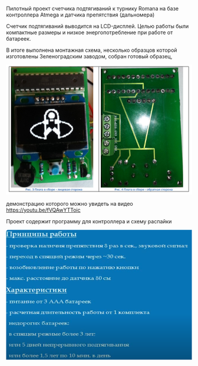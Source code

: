 Пилотный проект счетчика подтягиваний к турнику Romana на базе контроллера Atmega и датчика препятствия (дальномера)

Счетчик подтягиваний выводится на LCD-дисплей. Целью работы были компактные размеры и низкое энергопотребление при работе от батареек.

В итоге выполнена монтажная схема, несколько образцов которой изготовлены Зеленоградским заводом, собран готовый образец,

![плата в сборе](assembly.png?raw=true "плата в сборе")

демонстрацию которого можно увидеть на видео  https://youtu.be/fVQAwYTToic

Проект содержит программу для контроллера и схему распайки

![функциональные особенности](functions.png?raw=true "функциональные особенности")

